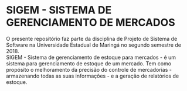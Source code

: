 # SIGEM - SISTEMA DE GERENCIAMENTO DE MERCADOS

</hr>
O presente repositório faz parte da disciplina de Projeto de Sistema de Software na Universidade Estadual de Maringá no segundo semestre de 2018.
</br>
SIGEM - Sistema de gerenciamento de estoque para mercados - é um sistema para gerenciamento de estoque de um mercado. Tem como propósito o melhoramento da precisão do controle de mercadorias - armazenando todas as suas informações - e a geração de relatórios de estoque.
